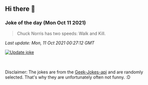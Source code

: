 ## Hi there 👋

### Joke of the day (Mon Oct 11 2021)
<!-- joke -->
>Chuck Norris has two speeds: Walk and Kill.
<!-- /joke -->

*Last update: Mon, 11 Oct 2021 00:27:12 GMT*

[![Update joke](https://github.com/nclskfm/nclskfm/actions/workflows/joke.yml/badge.svg)](https://github.com/nclskfm/nclskfm/actions/workflows/joke.yml)

<br><br>
Disclaimer: The jokes are from the [Geek-Jokes-api](https://github.com/sameerkumar18/geek-joke-api) and are randomly selected. That's why they are unfortunately often not funny. :D
